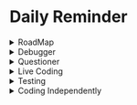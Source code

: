 # Daily Reminder

<details><summary>RoadMap</summary>

## To focus on works at hand, I need to look ahead and be assured
- open source project participation as real world working experience
- participation is to demonstrate you are good at reading harder codebase, fixing bugs, adding new features and communicate them 
- watch and code curriculum teaches us the first three and support us with the fourth one by question-asking and feedback loops.
- Also to restore the actual participation experience to students, advanced students who participated in the open source projects are sharing their experience in meeting videos, e.g., Syntax Highlighting by Janelle de Ment [video](https://watchandcode.com/courses/77710/lectures/11078838)
- watch and code is preparing us for real open source project participation. In the process students learn towards this goal in simulation projects from simple to complex. Of course, some may say the actual participation of real project is still different (real people, real problem, real communication back and forth). However, we should not mythify it, after all it just consists of reading source, fixing bug, writing new features, communicate them, which we have and will kept doing in the curriculum. 
- in other words, real open source project could just be watch and code final simulation projects. Why still simulation? because 1) we can't simulate the actual real world experience logically or in theory; 2) but the solved issues, bugs and communication process have saved openly by mozilla; 3) so, in theory we got all the resources to recreate the bug, and simulate the communication environment, to allow students gain the experience Jaril and Janelle had in exploring the just right issues they have encountered; 4) this way, we don't need to rely on luck to find the appropriate level of bugs or issues in the real project to learn; on the contrary, we should be able to find enough issues/bugs on all levels in real project and turn them into open source project participation simulation throughout different sections of our watch and code curriculum.
 - my **question**: 
    - bad question: "how long does it take me to become a job ready as a professional software dev?" 
    - I know it is bad question as it is difficult to answer on individuals, but I can't help to ask about it in my mind often. 
    - good question: "how feasible is it to turn advanced students participation in real world open source projects into open source project participation simulation throughout watch and code curriculum?"  ❓ 

## How to get the most out of advanced students open source project experience sharing? ❓ 

I can't get the firefox debugger properly started running at the moment, therefore I can't properly experiment with the software. But it should not stop us from learning from the experience advanced students have in open source project. I think students who were watching videos can benefit a lot if a little more information below is provided. :zap:

- [ ] where is the bug issue reported? (showed and read, but the link is missing)
- [x] what did you do with the issue? (e.g., Janelle reproduced the bug with your machine and example, demonstrated in the video)
- [ ] Where is the back and forth communication between you and the container? (links?)
- [ ] Where is the code responsible for the bug and where is the changed code to correct it? (links?)
- [ ] Is there anything in the communication or else in the process you wish you could have done better or avoid doing? 

  

</details>

<details><summary>Debugger</summary>

- debugger is your most intimate guide
- you can actually write code and run debugger in chrome console altogether
- but I think I will use vscode+chrome most of the time

</details>

<details><summary>Questioner</summary>

- be good at asking question is a great deal
- How-to Ask Good Questions [goto](https://medium.com/@gordon_zhu/how-to-be-great-at-asking-questions-e37be04d0603)
- Ask with a template [goto](https://github.com/gordonmzhu/questions/issues/new?template=Custom.md)

</details>

<details><summary>Live Coding</summary>

## Recording my own daily live coding 

- Reading without Coding is doing Nothing! :zap:
- enforce coding with patience
- enforce examine thought and coding process
- enforce good writing
- enforce rewatch, reflect, improvement next time
- [playlist](https://youtu.be/wQ4n5SsVU0U?list=PLx08F1efFq_X6rFsVycEYOoH6BSuNCDgm)

</details>

<details><summary>Testing</summary>

## Test and Rewrite Procedures

1. read docs and specs ⭐️ extremely slowly and carefully 
    - to get out as many use cases as possible  
2. each use case (or test) should be as tiny, explicit, ation-specific as possible
    - each use case focuses on a single, specific utility or action (not two or more combined)
    - improve on the description iteratively
    - reorganize the order of tests from simple to complex
3. write your test as tiny, simple, easy as possible
    - only write codes to test what you set out to test in the description above
    - start with the simplest array, e.g., [0] or [1,2]
4. make sure the official method and polyfill code pass all of your tests
    - meanwhile, you may think of some edge use cases or tests
5. rewrite your function from scratch by building it up one test by another
    - your function should pass all tests of course
6. refactor your code
    - to link source codes with particular tests
    - to refactor with util functions
    - to organize using section comments
7. read pseudo-source code and polyfill code 
    - to write the real source code line by line while reading the pseudo code
    - comment on the part you don't understand
    - read the polyfill code and check whether it mirrors the pseudo code in specs
    - debugger to understand the part of code you don't understand
    - start to ponder whether this is new code pattern you should learn from

I found this sequence of working is very helpful, when I was doing it, I felt confident that I won't miss anything important, and can easily focused on coding the very specific problem at hand. Because when I did miss some important use case or test, it will be caught in step 5 onward.

## How to learn from good code?

1. exhaust all use cases 
    - code authors are humans, we think of ends (use cases) first and then means to achieve it
    - reading use cases out of docs, specs
    - step into the shoes of the author and freely experimenting other possible edge use cases
    - read pseudo-source and polyfill to discover hidden use cases
2. reorganize use cases from simple to complex
3. case by case, gradually writing up your code
4. refactor your code 
5. compare your code with polyfill and source to discover the good or better way of doing it
6. learn the new tricks from the good code from specific context of use cases

## Apply testing approach to smallTest.js library

1. smallTest.js is a very small library, but you can't write it by memorizing it
2. the best way to write it your own is first to write up docs or specs
3. then break the docs and specs into features and tests
4. write up the library step by step through tests from simple to complex

</details>

<details><summary>Coding Independently</summary>

- avoid the pleasure of discovering being taken away
- but watch ahead to get an idea what is taught and not
    